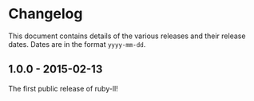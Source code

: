 # Changelog

This document contains details of the various releases and their release dates.
Dates are in the format `yyyy-mm-dd`.

## 1.0.0 - 2015-02-13

The first public release of ruby-ll!
